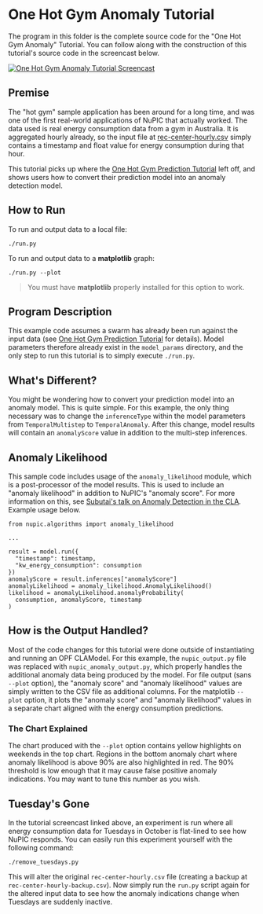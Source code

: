 # One Hot Gym Anomaly Tutorial

The program in this folder is the complete source code for the "One Hot Gym Anomaly" Tutorial. You can follow along with the construction of this tutorial's source code in the screencast below.

[![One Hot Gym Anomaly Tutorial Screencast](http://img.youtube.com/vi/1fU2Mw_l7ro/hqdefault.jpg)](http://www.youtube.com/watch?v=1fU2Mw_l7ro)

## Premise

The "hot gym" sample application has been around for a long time, and was one of the first real-world applications of NuPIC that actually worked. The data used is real energy consumption data from a gym in Australia. It is aggregated hourly already, so the input file at [rec-center-hourly.csv](rec-center-hourly.csv) simply contains a timestamp and float value for energy consumption during that hour.

This tutorial picks up where the [One Hot Gym Prediction Tutorial](../../prediction/one_gym/README.md) left off, and shows users how to convert their prediction model into an anomaly detection model.

## How to Run

To run and output data to a local file:

    ./run.py

To run and output data to a **matplotlib** graph:

    ./run.py --plot

> You must have **matplotlib** properly installed for this option to work.

## Program Description

This example code assumes a swarm has already been run against the input data (see [One Hot Gym Prediction Tutorial](../../prediction/one_gym/README.md) for details). Model parameters therefore already exist in the `model_params` directory, and the only step to run this tutorial is to simply execute `./run.py`.

## What's Different?

You might be wondering how to convert your prediction model into an anomaly model. This is quite simple. For this example, the only thing necessary was to change the `inferenceType` within the model parameters from `TemporalMultistep` to `TemporalAnomaly`. After this change, model results will contain an `anomalyScore` value in addition to the multi-step inferences.

## Anomaly Likelihood

This sample code includes usage of the `anomaly_likelihood` module, which is a post-processor of the model results. This is used to include an "anomaly likelihood" in addition to NuPIC's "anomaly score". For more information on this, see [Subutai's talk on Anomaly Detection in the CLA](https://www.youtube.com/watch?v=nVCKjZWYavM). Example usage below.

```
from nupic.algorithms import anomaly_likelihood

...

result = model.run({
  "timestamp": timestamp,
  "kw_energy_consumption": consumption
})
anomalyScore = result.inferences["anomalyScore"]
anomalyLikelihood = anomaly_likelihood.AnomalyLikelihood()
likelihood = anomalyLikelihood.anomalyProbability(
  consumption, anomalyScore, timestamp
)

```

## How is the Output Handled?

Most of the code changes for this tutorial were done outside of instantiating and running an OPF CLAModel. For this example, the `nupic_output.py` file was replaced with `nupic_anomaly_output.py`, which properly handles the additional anomaly data being produced by the model. For file output (sans `--plot` option), the "anomaly score" and "anomaly likelihood" values are simply written to the CSV file as additional columns. For the matplotlib `--plot` option, it plots the "anomaly score" and "anomaly likelihood" values in a separate chart aligned with the energy consumption predictions.

### The Chart Explained

The chart produced with the `--plot` option contains yellow highlights on weekends in the top chart. Regions in the bottom anomaly chart where anomaly likelihood is above 90% are also highlighted in red. The 90% threshold is low enough that it may cause false positive anomaly indications. You may want to tune this number as you wish.

## Tuesday's Gone

In the tutorial screencast linked above, an experiment is run where all energy consumption data for Tuesdays in October is flat-lined to see how NuPIC responds. You can easily run this experiment yourself with the following command:

    ./remove_tuesdays.py

This will alter the original `rec-center-hourly.csv` file (creating a backup at `rec-center-hourly-backup.csv`). Now simply run the `run.py` script again for the altered input data to see how the anomaly indications change when Tuesdays are suddenly inactive.
